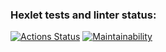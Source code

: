 ### Hexlet tests and linter status:
[![Actions Status](https://github.com/V1sandes/frontend-project-44/actions/workflows/hexlet-check.yml/badge.svg)](https://github.com/V1sandes/frontend-project-44/actions)
[![Maintainability](https://api.codeclimate.com/v1/badges/7673739b6e2a8182c2d3/maintainability)](https://codeclimate.com/github/V1sandes/frontend-project-44/maintainability)

